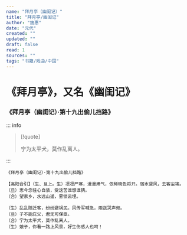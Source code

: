 ```yaml
---
name: "拜月亭（幽闺记）"
title: "拜月亭/幽闺记"
author: "施惠"
date: "元代"
created: ""
updated: ""
draft: false
read: 1
sources: ""
tags: "书籍/戏曲/中国"
---
```


# 《拜月亭》，又名《幽闺记》

### 《拜月亭（幽闺记）·第十九出偷儿挡路》
::: info

> [!quote]
>
> 宁为太平犬，莫作乱离人。

:::

```
《拜月亭（幽闺记）·第十九出偷儿挡路》

【高阳合引】（生、旦上。生）凛凛严寒，漫漫肃气，依稀晓色将开。宿水餐风，去客尘埃。
（旦）思今念往心自骇，受这苦谁想谁猜。
（合）望家乡，水远山遥，雾锁云埋。

（生）乱乱随迁客，纷纷避祸民。风传军喊急，兩送哭声频。
（旦）子不能庇父，君无可保臣。
（合）宁为太平犬，莫作乱离人。
（生）娘子，你看一路上风景，好生伤感人也呵！
```
